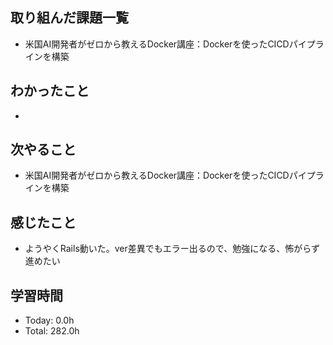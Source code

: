 ## 取り組んだ課題一覧
- 米国AI開発者がゼロから教えるDocker講座：Dockerを使ったCICDパイプラインを構築
## わかったこと
- 
## 次やること
- 米国AI開発者がゼロから教えるDocker講座：Dockerを使ったCICDパイプラインを構築
## 感じたこと
- ようやくRails動いた。ver差異でもエラー出るので、勉強になる、怖がらず進めたい
## 学習時間
- Today: 0.0h
- Total: 282.0h
